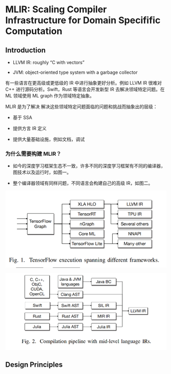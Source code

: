 # MLIR: Scaling Compiler Infrastructure for Domain Specifific Computation

## Introduction

- LLVM IR: roughly  “C with vectors”

- JVM: object-oriented type system with a garbage collector

有一些语言在更高级或更低级的 IR 中进行抽象更好分析。例如 LLVM IR 很难对 C++ 进行源码分析。Swift，Rust 等语言会开发新型 IR 去解决领域特定问题。在 ML 领域使用 ML graph 作为领域特定抽象。

MLIR 是为了解决 解决这些领域特定问题面临的问题和挑战而抽象出的层级：

- 基于 SSA

- 提供方言 IR 定义

- 提供大量基础设施，例如文档，调试

### 为什么需要构建 MLIR？

- 如今的深度学习框架生态不一致，许多不同的深度学习框架有不同的编译器，图技术以及运行时，如图一。

- 整个编译器领域有同样问题，不同语言会构建自己的高级 IR，如图二。

![](MLIR-Scaling-Compiler-Infrastructure-for-Domain-Specific-Computation/fig1.png)

![](MLIR-Scaling-Compiler-Infrastructure-for-Domain-Specific-Computation/fig2.png)

## Design Principles




